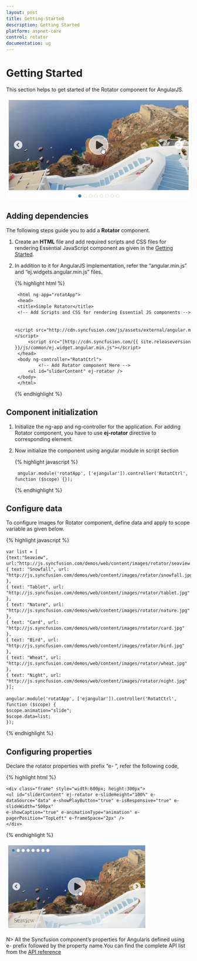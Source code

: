 ```yaml
---
layout: post
title: Getting-Started
description: Getting Started
platform: aspnet-core
control: rotator
documentation: ug
---
```


# Getting Started

This section helps to get started of the Rotator component for AngularJS. 

![](getting-started-images\getting-started1.png)

## Adding dependencies

The following steps guide you to add a **Rotator** component.

1. Create an **HTML** file and add required scripts and CSS files for rendering Essential JavaScript component as given in the [Getting Started](https://help.syncfusion.com/js/angularjs).

2. In addition to it for AngularJS implementation, refer the “angular.min.js” and “ej.widgets.angular.min.js” files.

    {% highlight html %}

        <html ng-app="rotatApp">
        <head>
        <title>Simple Rotator</title>
        <!-- Add Scripts and CSS for rendering Essential JS components --> 

            <script src="http://cdn.syncfusion.com/js/assets/external/angular.min.js"></script>
            <script src="[http://cdn.syncfusion.com/{{ site.releaseversion }}/js/common/ej.widget.angular.min.js"></script>
        </head>
        <body ng-controller="RotatCtrl">
                <!-- Add Rotator component Here -->
            <ul id="sliderContent" ej-rotator />
        </body>
        </html>

    {% endhighlight %}

## Component initialization

1. Initialize the ng-app and ng-controller for the application. For adding Rotator component, you have to use **ej-rotator** directive to corresponding element.

2. Now initialize the component using angular module in script section

    {% highlight javascript %}

        angular.module('rotatApp', ['ejangular']).controller('RotatCtrl', function ($scope) {});

    {% endhighlight %}


## Configure data

To configure images for Rotator component, define data and apply to scope variable as given below.

{% highlight javascript %}

    var list = [
    {text:"Seaview", url:"http://js.syncfusion.com/demos/web/content/images/rotator/seaview.jpg"},
    { text: "Snowfall", url: "http://js.syncfusion.com/demos/web/content/images/rotator/snowfall.jpg" },
    { text: "Tablet", url: "http://js.syncfusion.com/demos/web/content/images/rotator/tablet.jpg" },
    { text: "Nature", url: "http://js.syncfusion.com/demos/web/content/images/rotator/nature.jpg" },
    { text: "Card", url: "http://js.syncfusion.com/demos/web/content/images/rotator/card.jpg" },
    { text: "Bird", url: "http://js.syncfusion.com/demos/web/content/images/rotator/bird.jpg" },
    { text: "Wheat", url: "http://js.syncfusion.com/demos/web/content/images/rotator/wheat.jpg" },
    { text: "Night", url: "http://js.syncfusion.com/demos/web/content/images/rotator/night.jpg" }];

    angular.module('rotatApp', ['ejangular']).controller('RotatCtrl', function ($scope) {
    $scope.animation="slide";
    $scope.data=list;
    });

{% endhighlight %}

## Configuring properties

Declare the rotator properties with prefix “e- “, refer the following code,

{% highlight html %}

    <div class="frame" style="width:600px; height:300px">
    <ul id="sliderContent" ej-rotator e-slideHeight="100%" e-dataSource="data" e-showPlayButton="true" e-isResponsive="true" e-slideWidth="500px"
    e-showCaption="true" e-animationType="animation" e-pagerPosition="TopLeft" e-frameSpace="2px" />
    </div>

{% endhighlight %}



![](getting-started-images\configuring-properties_img1.png)



N> All the Syncfusion component’s properties for Angularis defined using e- prefix followed by the property name.You can find the complete API list from the [API reference](https://help.syncfusion.com/js/api/ejrotator)


